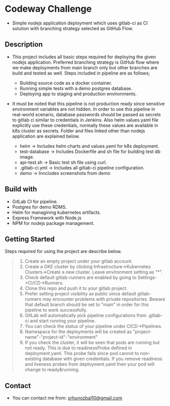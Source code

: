 # Codeway  Challenge
* Simple nodejs application deployment which uses gitlab-ci as CI solution with branching strategy selected as GitHub Flow. 


## Description
- This project includes all basic steps required for deploying the given nodejs application. Preferred branching strategy is GitHub flow where we make deployments from main branch only but other branches are build and tested as well. Steps included in pipeline are as follows;
    - Building source code as a docker container.
    - Running simple tests with a demo postgres database.
    - Deploying app to staging and production environments.

- It must be noted that this pipeline is not production ready since sensitive environment variables are not hidden. In order to use this pipeline in real-world scenario, database passwords should be passed as secrets to gitlab ci similar to credentials in Jenkins. Also helm values.yaml file explicitly use these credentials, normally these values are available in k8s cluster as secrets. Folder and files linked other than nodejs application are explained below.
    - helm -> Includes helm charts and values.yaml for k8s deployment.
    - test-database -> Includes Dockerfile and sh file for building test db image.
    - api-test.sh -> Basic test sh file using curl.
    - .gitlab-ci.yml -> Includes all gitlab-ci pipeline configuration.    
    - demo -> Inncludes screenshots from demo

## Build with
* GıtLab CI for pipeline.
* Postgres for demo RDMS.
* Helm for managining kubernetes artifacts.
* Express Framework with Node.js
* NPM for nodejs package management.

## Getting Started
Steps required for using the project are describe below.
> 1. Create an empty project under your gitlab account.
> 2. Create a GKE cluster by clicking Infrastructure->Kubernetes Clusters->Create a new cluster. Leave environment setting as "*".
> 3. Check default gitlab-runners are enabled by going to Settings->CI/CD->Runners.
> 4. Clone this repo and push it to your gitlab project.
> 5. Prefer setting project visibility as public since default gitlab-runners may encounter problems with private repositories. Beware that default branch should be set to "main" in order for this pipeline to work successfully.
> 6. GitLab will automatically pick pipeline configurations from .gitlab-ci and start running your pipeline.
> 7. You can check the status of your pipeline under CICD->Pipelines.
> 8. Namespace for the deployments will be created as "project-name"-"project-id"-"environment"
> 8. If you check the cluster, it will be seen that pods are running but not ready. This is due to readinessProbe defined in deployment.yaml. This probe fails since pod cannot to non-existing database with given credentials. If you remove readiness and liveness probes from deployment.yaml then your pod will change to ready&running.

 ## Contact
- You can contact me from: orhunozbal10@gmail.com



